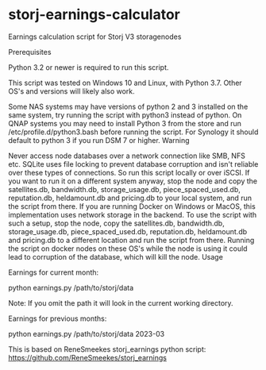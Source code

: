 # storj-earnings-calculator
Earnings calculation script for Storj V3 storagenodes

Prerequisites

Python 3.2 or newer is required to run this script.

This script was tested on Windows 10 and Linux, with Python 3.7. Other OS's and versions will likely also work.

Some NAS systems may have versions of python 2 and 3 installed on the same system, try running the script with python3 instead of python. On QNAP systems you may need to install Python 3 from the store and run /etc/profile.d/python3.bash before running the script. For Synology it should default to python 3 if you run DSM 7 or higher.
Warning

Never access node databases over a network connection like SMB, NFS etc. SQLite uses file locking to prevent database corruption and isn't reliable over these types of connections. So run this script locally or over iSCSI. If you want to run it on a different system anyway, stop the node and copy the satellites.db, bandwidth.db, storage_usage.db, piece_spaced_used.db, reputation.db, heldamount.db and pricing.db to your local system, and run the script from there. If you are running Docker on Windows or MacOS, this implementation uses network storage in the backend. To use the script with such a setup, stop the node, copy the satellites.db, bandwidth.db, storage_usage.db, piece_spaced_used.db, reputation.db, heldamount.db and pricing.db to a different location and run the script from there. Running the script on docker nodes on these OS's while the node is using it could lead to corruption of the database, which will kill the node.
Usage

Earnings for current month:

python earnings.py /path/to/storj/data

Note: If you omit the path it will look in the current working directory.

Earnings for previous months:

python earnings.py /path/to/storj/data 2023-03

This is based on ReneSmeekes storj_earnings python script: https://github.com/ReneSmeekes/storj_earnings
